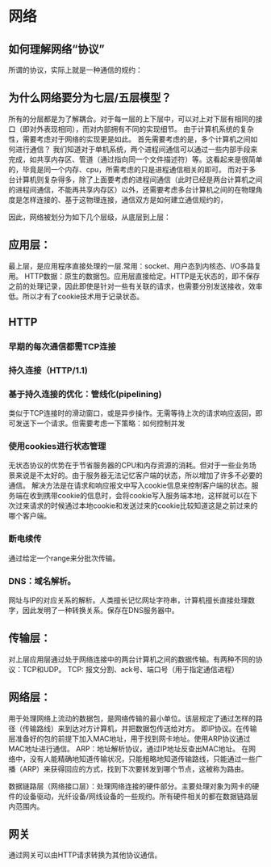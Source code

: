 # 网络

## 如何理解网络“协议”

所谓的协议，实际上就是一种通信的规约：

## 为什么网络要分为七层/五层模型？

所有的分层都是为了解耦合。对于每一层的上下层中，可以对上对下层有相同的接口（即对外表现相同），而对内部拥有不同的实现细节。
由于计算机系统的复杂性，需要考虑对于网络的实现更是如此。
首先需要考虑的是，多个计算机之间如何进行通信？
我们知道对于单机系统，两个进程间通信可以通过一些内部手段来完成，如共享内存区、管道（通过指向同一个文件描述符）等。这看起来是很简单的，毕竟是同一个内存、cpu，所需考虑的只是进程通信相关的即可。
而对于多台计算机则复杂得多，除了上面要考虑的进程间通信（此时已经是两台计算机之间的进程间通信，不能再共享内存区）以外，还需要考虑多台计算机之间的在物理角度是怎样连接的、基于这物理连接，通信双方是如何建立通信规约的，

因此，网络被划分为如下几个层级，从底层到上层：

## 应用层：

最上层，是应用程序直接处理的一层.常用：socket、用户态到内核态、I/O多路复用。
HTTP数据：原生的数据包。应用层直接给定。HTTP是无状态的，即不保存之前的处理记录，因此即使是针对一些有关联的请求，也需要分别发送接收，效率低。所以才有了cookie技术用于记录状态。

## HTTP

### 早期的每次通信都需TCP连接

### 持久连接（HTTP/1.1)

### 基于持久连接的优化：管线化(pipelining)

类似于TCP连接时的滑动窗口，或是异步操作。无需等待上次的请求响应返回，即可发送下一个请求。但需要考虑一下策略：如何控制并发

### 使用cookies进行状态管理

无状态协议的优势在于节省服务器的CPU和内存资源的消耗。但对于一些业务场景来说是不太好的。由于服务器无法记忆客户端的状态，所以增加了许多不必要的通信。
解决方法是在请求和响应报文中写入cookie信息来控制客户端的状态。服务端在收到携带cookie的信息时，会将cookie写入服务端本地，这样就可以在下次过来请求的时候通过本地cookie和发送过来的cookie比较知道这是之前过来的哪个客户端。

### 断电续传

通过给定一个range来分批次传输。


### DNS：域名解析。

网址与IP的对应关系的解析。人类擅长记忆网址字符串，计算机擅长直接处理数字，因此发明了一种转换关系。保存在DNS服务器中。

## 传输层：

对上层应用层通过处于网络连接中的两台计算机之间的数据传输。有两种不同的协议：TCP和UDP。
TCP: 报文分割、ack号、端口号（用于指定通信进程）

## 网络层：

用于处理网络上流动的数据包，是网络传输的最小单位。该层规定了通过怎样的路径（传输路线）来到达对方计算机，并把数据包传送给对方。
即IP协议。在传输层准备好的包的前提下加入MAC地址，用于找到网卡地址。使用ARP协议通过MAC地址进行通信。
ARP：地址解析协议，通过IP地址反查出MAC地址。
在网络中，没有人能精确地知道传输状况，只能粗略地知道传输路线，只能通过一些广播（ARP）来获得回应的方式，找到下次要转发到哪个节点，这被称为路由。

数据链路层（网络接口层）：处理网络连接的硬件部分。主要处理对象为网卡的硬件的设备驱动，光纤设备/网线设备的一些规约。所有硬件相关的都在数据链路层内范围内。

## 网关

通过网关可以由HTTP请求转换为其他协议通信。